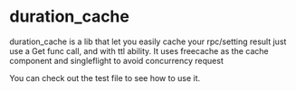# duration_cache

duration_cache is a lib that let you easily cache your rpc/setting result just use a Get func call, and with ttl ability. It uses freecache as the cache component and singleflight to avoid concurrency request

You can check out the test file to see how to use it.